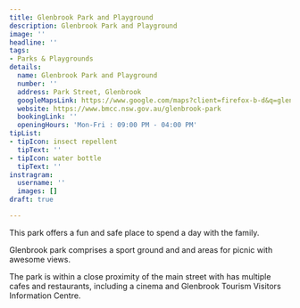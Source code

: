 ```yaml
---
title: Glenbrook Park and Playground
description: Glenbrook Park and Playground
image: ''
headline: ''
tags:
- Parks & Playgrounds
details:
  name: Glenbrook Park and Playground
  number: ''
  address: Park Street, Glenbrook
  googleMapsLink: https://www.google.com/maps?client=firefox-b-d&q=glenbrook+park+and+playground&um=1&ie=UTF-8&sa=X&ved=2ahUKEwiPrKHlmPD2AhWXxjgGHcI8CvgQ_AUoAXoECA8QAw
  website: https://www.bmcc.nsw.gov.au/glenbrook-park
  bookingLink: ''
  openingHours: 'Mon-Fri : 09:00 PM - 04:00 PM'
tipList:
- tipIcon: insect repellent
  tipText: ''
- tipIcon: water bottle
  tipText: ''
instragram:
  username: ''
  images: []
draft: true

---
```

This park offers a fun and safe place to spend a day with the family.

Glenbrook park comprises a sport ground and and areas for picnic with awesome views.

The park is within a close proximity of the main street with has multiple cafes and restaurants, including a cinema and Glenbrook Tourism Visitors Information Centre.